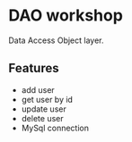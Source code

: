 # DAO workshop
Data Access Object layer.

## Features 
* add user
* get user by id
* update user
* delete user
* MySql connection
